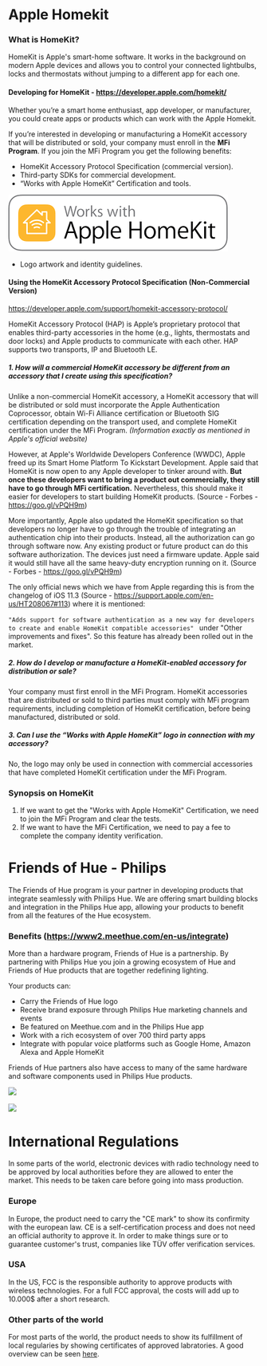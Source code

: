 # Apple Homekit


### What is HomeKit?
HomeKit is Apple's smart-home software. It works in the background on modern Apple devices and allows you to control your connected lightbulbs, locks and thermostats without jumping to a different app for each one.

#### Developing for HomeKit - https://developer.apple.com/homekit/
Whether you’re a smart home enthusiast, app developer, or manufacturer, you could create apps or products which can work with the Apple Homekit.

If you’re interested in developing or manufacturing a HomeKit accessory that will be distributed or sold, your company must enroll in the **MFi Program**. If you join the MFi Program you get the following benefits:


- HomeKit Accessory Protocol Specification (commercial version).
- Third-party SDKs for commercial development.
- “Works with Apple HomeKit” Certification and tools.

![](images/workswithapplehomekit.jpg)
- Logo artwork and identity guidelines.

#### Using the HomeKit Accessory Protocol Specification (Non-Commercial Version)
https://developer.apple.com/support/homekit-accessory-protocol/

HomeKit Accessory Protocol (HAP) is Apple’s proprietary protocol that enables third-party accessories in the home (e.g., lights, thermostats and door locks) and Apple products to communicate with each other. HAP supports two transports, IP and Bluetooth LE.

##### 1. How will a commercial HomeKit accessory be different from an accessory that I create using this specification?

Unlike a non-commercial HomeKit accessory, a HomeKit accessory that will be distributed or sold must incorporate the Apple Authentication Coprocessor, obtain Wi-Fi Alliance certification or Bluetooth SIG certification depending on the transport used, and complete HomeKit certification under the MFi Program. _(Information exactly as mentioned in Apple's official website)_

However, at Apple's Worldwide Developers Conference (WWDC), Apple freed up its Smart Home Platform To Kickstart Development. Apple said that HomeKit is now open to any Apple developer to tinker around with. **But once these developers want to bring a product out commercially, they still have to go through MFi certification.** Nevertheless, this should make it easier for developers to start building HomeKit products. (Source - Forbes - https://goo.gl/vPQH9m)

More importantly, Apple also updated the HomeKit specification so that developers no longer have to go through the trouble of integrating an authentication chip into their products. Instead, all the authorization can go through software now. Any existing product or future product can do this software authorization. The devices just need a firmware update. Apple said it would still have all the same heavy-duty encryption running on it. (Source - Forbes - https://goo.gl/vPQH9m)

The only official news which we have from Apple regarding this is from the changelog of iOS 11.3 (Source - https://support.apple.com/en-us/HT208067#113) where it is mentioned:

```"Adds support for software authentication as a new way for developers to create and enable HomeKit compatible accessories" ```
under "Other improvements and fixes". So this feature has already been rolled out in the market.

##### 2. How do I develop or manufacture a HomeKit-enabled accessory for distribution or sale?
Your company must first enroll in the MFi Program. HomeKit accessories that are distributed or sold to third parties must comply with MFi program requirements, including completion of HomeKit certification, before being manufactured, distributed or sold.
##### 3. Can I use the “Works with Apple HomeKit” logo in connection with my accessory?
No, the logo may only be used in connection with commercial accessories that have completed HomeKit certification under the MFi Program.

### Synopsis on HomeKit
1. If we want to get the "Works with Apple HomeKit" Certification, we need to join the MFi Program and clear the tests.
2. If we want to have the MFi Certification, we need to pay a fee to complete the company identity verification.

# Friends of Hue - Philips

The Friends of Hue program is your partner in developing products that integrate seamlessly with Philips Hue. We are offering smart building blocks and integration in the Philips Hue app, allowing your products to benefit from all the features of the Hue ecosystem.

### Benefits (https://www2.meethue.com/en-us/integrate)

More than a hardware program, Friends of Hue is a partnership. By partnering with Philips Hue you join a growing ecosystem of Hue and Friends of Hue products that are together redefining lighting.

Your products can:

- Carry the Friends of Hue logo
- Receive brand exposure through Philips Hue marketing channels and events
- Be featured on Meethue.com and in the Philips Hue app
- Work with a rich ecosystem of over 700 third party apps
- Integrate with popular voice platforms such as Google Home, Amazon Alexa and Apple HomeKit

Friends of Hue partners also have access to many of the same hardware and software components used in Philips Hue products.

![](images/friendsofhuebenefits.png)

![](images/friendsofhuebenefits2.png)

# International Regulations

In some parts of the world, electronic devices with radio technology need to be approved by local authorities before they are allowed to enter the market. This needs to be taken care before going into mass production.

### Europe
In Europe, the product need to carry the "CE mark" to show its confirmity with the european law. CE is a self-certification process and does not need an official authority to approve it.
In order to make things sure or to guarantee customer's trust, companies like TÜV offer verification services.

### USA
In the US, FCC is the responsible authority to approve products with wireless technologies. For a full FCC approval, the costs will add up to 10.000$ after a short research.

### Other parts of the world
For most parts of the world, the product needs to show its fulfillment of local regularies by showing certificates of approved labratories. A good overview can be seen [here](https://www.elektronikpraxis.vogel.de/zertifikate-fuer-elektroprodukte-nach-nationalen-und-internationalen-standards-a-294954/).
